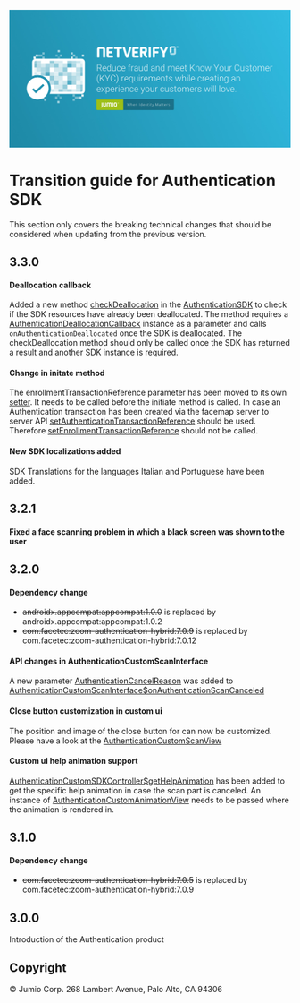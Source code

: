 ![Fastfill & Netverify](images/netverify.jpg)

# Transition guide for Authentication SDK

This section only covers the breaking technical changes that should be considered when updating from the previous version.

## 3.3.0
#### Deallocation callback
Added a new method [checkDeallocation](https://jumio.github.io/mobile-sdk-android/com/jumio/auth/AuthenticationSDK.html#checkDeallocation-com.jumio.auth.AuthenticationDeallocationCallback-) in the [AuthenticationSDK](https://jumio.github.io/mobile-sdk-android/com/jumio/auth/AuthenticationSDK.html) to check if the SDK resources have already been deallocated. The method requires a  [AuthenticationDeallocationCallback](https://jumio.github.io/mobile-sdk-android/com/jumio/auth/AuthenticationDeallocationCallback.html) instance as a parameter and calls `onAuthenticationDeallocated` once the SDK is deallocated. The checkDeallocation method should only be called once the SDK has returned a result and another SDK instance is required.

#### Change in initate method
The enrollmentTransactionReference parameter has been moved to its own [setter](https://jumio.github.io/mobile-sdk-android/com/jumio/auth/AuthenticationSDK.html#setEnrollmentTransactionReference-java.lang.String-). It needs to be called before the initiate method is called.
In case an Authentication transaction has been created via the facemap server to server API [setAuthenticationTransactionReference](https://jumio.github.io/mobile-sdk-android/com/jumio/auth/AuthenticationSDK.html#setAuthenticationTransactionReference-java.lang.String-) should be used. Therefore [setEnrollmentTransactionReference](https://jumio.github.io/mobile-sdk-android/com/jumio/auth/AuthenticationSDK.html#setEnrollmentTransactionReference-java.lang.String-) should not be called.

#### New SDK localizations added
SDK Translations for the languages Italian and Portuguese have been added.

## 3.2.1
#### Fixed a face scanning problem in which a black screen was shown to the user

## 3.2.0
#### Dependency change
*  ~~androidx.appcompat:appcompat:1.0.0~~ is replaced by androidx.appcompat:appcompat:1.0.2
*  ~~com.facetec:zoom-authentication-hybrid:7.0.9~~ is replaced by com.facetec:zoom-authentication-hybrid:7.0.12

#### API changes in AuthenticationCustomScanInterface
A new parameter [AuthenticationCancelReason](https://jumio.github.io/mobile-sdk-android/com/jumio/auth/custom/AuthenticationCancelReason.html) was added to [AuthenticationCustomScanInterface$onAuthenticationScanCanceled](https://jumio.github.io/mobile-sdk-android/com/jumio/auth/custom/AuthenticationCustomScanInterface.html#onAuthenticationScanCanceled-com.jumio.auth.custom.AuthenticationCancelReason-)

#### Close button customization in custom ui
The position and image of the close button for can now be customized. Please have a look at the [AuthenticationCustomScanView](https://jumio.github.io/mobile-sdk-android/com/jumio/auth/custom/AuthenticationCustomScanView.html)

#### Custom ui help animation support
[AuthenticationCustomSDKController$getHelpAnimation](https://jumio.github.io/mobile-sdk-android/com/jumio/auth/custom/AuthenticationCustomSDKController.html#getHelpAnimation-com.jumio.auth.custom.AuthenticationCustomAnimationView-) has been added to get the specific help animation in case the scan part is canceled. An instance of  [AuthenticationCustomAnimationView](https://jumio.github.io/mobile-sdk-android/com/jumio/auth/custom/AuthenticationCustomAnimationView.html) needs to be passed where the animation is rendered in.

## 3.1.0
#### Dependency change
*  ~~com.facetec:zoom-authentication-hybrid:7.0.5~~ is replaced by com.facetec:zoom-authentication-hybrid:7.0.9

## 3.0.0
Introduction of the Authentication product

## Copyright

&copy; Jumio Corp. 268 Lambert Avenue, Palo Alto, CA 94306
